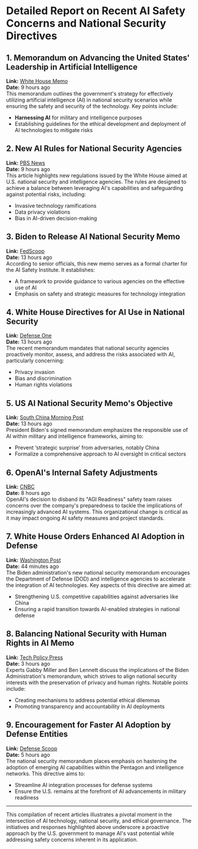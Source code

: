 # Detailed Report on Recent AI Safety Concerns and National Security Directives

## 1. Memorandum on Advancing the United States' Leadership in Artificial Intelligence  
**Link:** [White House Memo](https://www.whitehouse.gov/briefing-room/presidential-actions/2024/10/24/memorandum-on-advancing-the-united-states-leadership-in-artificial-intelligence-harnessing-artificial-intelligence-to-fulfill-national-security-objectives-and-fostering-the-safety-security/)  
**Date:** 9 hours ago  
This memorandum outlines the government's strategy for effectively utilizing artificial intelligence (AI) in national security scenarios while ensuring the safety and security of the technology. Key points include:

- **Harnessing AI** for military and intelligence purposes  
- Establishing guidelines for the ethical development and deployment of AI technologies to mitigate risks

## 2. New AI Rules for National Security Agencies  
**Link:** [PBS News](https://www.pbs.org/newshour/politics/new-ai-rules-for-national-security-agencies-balance-techs-promise-with-protection-against-risks)  
**Date:** 9 hours ago  
This article highlights new regulations issued by the White House aimed at U.S. national security and intelligence agencies. The rules are designed to achieve a balance between leveraging AI's capabilities and safeguarding against potential risks, including:

- Invasive technology ramifications  
- Data privacy violations  
- Bias in AI-driven decision-making

## 3. Biden to Release AI National Security Memo  
**Link:** [FedScoop](https://fedscoop.com/biden-to-release-ai-national-security-memo/)  
**Date:** 13 hours ago  
According to senior officials, this new memo serves as a formal charter for the AI Safety Institute. It establishes:

- A framework to provide guidance to various agencies on the effective use of AI  
- Emphasis on safety and strategic measures for technology integration

## 4. White House Directives for AI Use in National Security  
**Link:** [Defense One](https://www.defenseone.com/policy/2024/10/white-house-signs-national-security-memo-ai/400512/?oref=d1-author-river)  
**Date:** 13 hours ago  
The recent memorandum mandates that national security agencies proactively monitor, assess, and address the risks associated with AI, particularly concerning:

- Privacy invasion  
- Bias and discrimination  
- Human rights violations

## 5. US AI National Security Memo's Objective  
**Link:** [South China Morning Post](https://www.scmp.com/news/china/diplomacy/article/3283702/us-unveil-ai-national-security-memo-avoid-chinas-strategic-surprise-and-cut-risks)  
**Date:** 13 hours ago  
President Biden's signed memorandum emphasizes the responsible use of AI within military and intelligence frameworks, aiming to:

- Prevent ‘strategic surprise’ from adversaries, notably China  
- Formalize a comprehensive approach to AI oversight in critical sectors

## 6. OpenAI's Internal Safety Adjustments  
**Link:** [CNBC](https://www.cnbc.com/2024/10/24/openai-miles-brundage-agi-readiness.html)  
**Date:** 8 hours ago  
OpenAI's decision to disband its "AGI Readiness" safety team raises concerns over the company's preparedness to tackle the implications of increasingly advanced AI systems. This organizational change is critical as it may impact ongoing AI safety measures and project standards.

## 7. White House Orders Enhanced AI Adoption in Defense  
**Link:** [Washington Post](https://www.washingtonpost.com/technology/2024/10/24/white-house-ai-nation-security-memo/)  
**Date:** 44 minutes ago  
The Biden administration's new national security memorandum encourages the Department of Defense (DOD) and intelligence agencies to accelerate the integration of AI technologies. Key aspects of this directive are aimed at:

- Strengthening U.S. competitive capabilities against adversaries like China  
- Ensuring a rapid transition towards AI-enabled strategies in national defense

## 8. Balancing National Security with Human Rights in AI Memo  
**Link:** [Tech Policy Press](https://www.techpolicy.press/white-house-ai-memo-promises-to-balance-national-security-interests-with-privacy-and-human-rights)  
**Date:** 3 hours ago  
Experts Gabby Miller and Ben Lennett discuss the implications of the Biden Administration's memorandum, which strives to align national security interests with the preservation of privacy and human rights. Notable points include:

- Creating mechanisms to address potential ethical dilemmas  
- Promoting transparency and accountability in AI deployments

## 9. Encouragement for Faster AI Adoption by Defense Entities  
**Link:** [Defense Scoop](https://defensescoop.com/2024/10/24/national-security-memorandum-artificial-intelligence-dod-odni/)  
**Date:** 5 hours ago  
The national security memorandum places emphasis on hastening the adoption of emerging AI capabilities within the Pentagon and intelligence networks. This directive aims to:

- Streamline AI integration processes for defense systems  
- Ensure the U.S. remains at the forefront of AI advancements in military readiness

---

This compilation of recent articles illustrates a pivotal moment in the intersection of AI technology, national security, and ethical governance. The initiatives and responses highlighted above underscore a proactive approach by the U.S. government to manage AI's vast potential while addressing safety concerns inherent in its application.